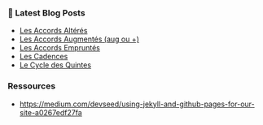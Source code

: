 
### 📕 Latest Blog Posts

<!-- BLOG-POST-LIST:START -->
- [Les Accords Altérés](https://atouchard.github.io/atouchard/theorie/altered-chords/)
- [Les Accords Augmentés &lpar;aug ou +&rpar;](https://atouchard.github.io/atouchard/theorie/augmented-chords/)
- [Les Accords Empruntés](https://atouchard.github.io/atouchard/theorie/borrowed-chords/)
- [Les Cadences](https://atouchard.github.io/atouchard/theorie/cadences/)
- [Le Cycle des Quintes](https://atouchard.github.io/atouchard/theorie/cycle-of-fifth/)
<!-- BLOG-POST-LIST:END -->

### Ressources

- https://medium.com/devseed/using-jekyll-and-github-pages-for-our-site-a0267edf27fa
